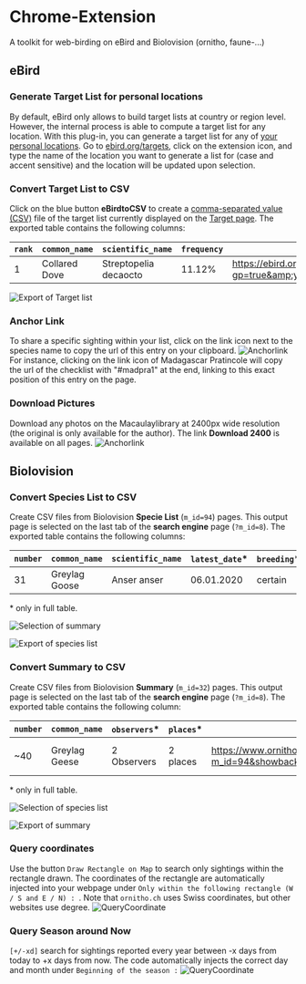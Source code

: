 # Chrome-Extension
A toolkit for web-birding on eBird and Biolovision (ornitho, faune-...)

## eBird

### Generate Target List for personal locations
By default, eBird only allows to build target lists at country or region level. However, the internal process is able to compute a target list for any location. With this plug-in, you can generate a target list for any of [your personal locations](https://ebird.org/MyEBird?cmd=manageLocations). Go to [ebird.org/targets](https://ebird.org/targets), click on the extension icon, and type the name of the location you want to generate a list for (case and accent sensitive) and the location will be updated upon selection.

### Convert Target List to CSV
Click on the blue button **eBirdtoCSV** to create a [comma-separated value (CSV)](https://en.wikipedia.org/wiki/Comma-separated_values) file of the target list currently displayed on the [Target page](https://ebird.org/targets). The exported table contains the following columns:

| `rank` | `common_name` | `scientific_name` | `frequency` | `link_map` |
| ------------- | ------------- | ------------- | ------------- | ------------- |
| 1	 | Collared Dove 	 | Streptopelia decaocto	 | 11.12%	 | https://ebird.org/map/brant?gp=true&amp;yr=all&amp;env.minX=-5.144&amp;env.minY=41.334&amp;env.maxX=9.56&amp;env.maxY=51.093

![Export of Target list](https://github.com/Zoziologie/Chrome-Extension/blob/master/images/ExportTargetList.PNG?raw=true)

### Anchor Link
To share a specific sighting within your list, click on the link icon next to the species name to copy the url of this entry on your clipboard. 
![Anchorlink](https://github.com/Zoziologie/Chrome-Extension/blob/master/images/Anchorpoint.png?raw=true)
For instance, clicking on the link icon of Madagascar Pratincole will copy the url of the checklist with "#madpra1" at the end, linking to this exact position of this entry on the page.

### Download Pictures
Download any photos on the Macaulaylibrary at 2400px wide resolution (the original is only available for the author). The link **Download 2400** is available on all pages. 
![Anchorlink](https://github.com/Zoziologie/Chrome-Extension/blob/master/images/Download2400.png?raw=true)

## Biolovision

### Convert Species List to CSV
Create CSV files from Biolovision **Specie List** (`m_id=94`) pages. This output page is selected on the last tab of the **search engine** page (`?m_id=8`). The exported table contains the following columns:

| `number` | `common_name` | `scientific_name` | `latest_date`* | `breeding`* | `link_observation`* | `link_stat`* | `link_info`* |
| ------------- | ------------- | ------------- | ------------- | ------------- | ------------- | ------------- | ------------- |
| 31 |	Greylag Goose |	Anser anser |	06.01.2020 |	certain |	https://www.ornitho.ch/index.php?m_id=94&showback=stor&p_c=5&p_cc=-1&sp_tg=1&sp_DateSynth=02.06.2020&sp_DChoice=offset&sp_DOffset=5&sp_SChoice=species&sp_S=60&sp_PChoice=canton&sp_cC=000100110000000000000011001001100000000000000000000&sp_FChoice=list&sp_FDisplay=DATE_PLACE_SPECIES&sp_DFormat=DESC	 | https://www.ornitho.ch/index.php?m_id=81&frmSpecies=60&sp_tg=1&showback=stor |	https://www.ornitho.ch/index.php?m_id=15&showback=stor&backlink=skip&frmSpecies=60&sp_tg=1

\* only in full table.

![Selection of summary](https://github.com/Zoziologie/Chrome-Extension/blob/master/images/search-engine-formating-2.PNG?raw=true)

![Export of species list](https://github.com/Zoziologie/Chrome-Extension/blob/master/images/SpeciesListoCSV.PNG?raw=true)

### Convert Summary to CSV
Create CSV files from Biolovision **Summary** (`m_id=32`) pages. This output page is selected on the last tab of the **search engine** page (`?m_id=8`). The exported table contains the following column:

| `number` | `common_name` | `observers`* | `places`* | `link_observations`* | `link_stat`* | `link_info`* | `photo`* |
| ------------- | ------------- | ------------- | ------------- | ------------- | ------------- | ------------- | ------------- |
| ~40	| Greylag Geese	| 2 Observers	| 2 places	| https://www.ornitho.ch/index.php?m_id=94&showback=stor&p_c=5&p_cc=-1&sp_tg=1&sp_DateSynth=01.06.2020&sp_DChoice=range&sp_DFrom=01.06.2020&sp_DTo=01.06.2020&sp_SChoice=species&sp_S=60&sp_PChoice=canton&sp_cC=000100110000000000000011001001100000000000000000000&sp_FChoice=list&sp_FDisplay=DATE_PLACE_SPECIES&sp_DFormat=DESC	| https://www.ornitho.ch/index.php?m_id=81&frmSpecies=60&showback=stor&cDate=2020-06-01	| https://www.ornitho.ch/index.php?m_id=15&showback=stor&backlink=skip&y=2020&frmSpecies=60&sp_tg=1	

\* only in full table.

![Selection of species list](https://github.com/Zoziologie/Chrome-Extension/blob/master/images/search-engine-formating.PNG?raw=true)


![Export of summary](https://github.com/Zoziologie/Chrome-Extension/blob/master/images/SummarytoCSV.PNG?raw=true)


### Query coordinates
Use the button `Draw Rectangle on Map` to search only sightings within the rectangle drawn. The coordinates of the rectangle are automatically injected into your webpage under `Only within the following rectangle (W / S and E / N) : `. Note that `ornitho.ch` uses Swiss coordinates, but other websites use degree. 
![QueryCoordinate](https://github.com/Zoziologie/Chrome-Extension/blob/master/images/QueryCoordinates.PNG?raw=true)


### Query Season around Now
`[+/-xd]` search for sightings reported every year between -x days from today to +x days from now. The code automatically injects the correct day and month under `Beginning of the season :`
![QueryCoordinate](https://github.com/Zoziologie/Chrome-Extension/blob/master/images/QueryDate.PNG?raw=true)


